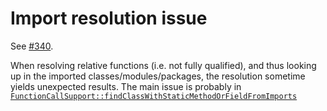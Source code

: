 # Import resolution issue

See [#340](https://github.com/eclipse/golo-lang/issues/340).

When resolving relative functions (i.e. not fully qualified), and thus looking up in the imported classes/modules/packages, the resolution sometime yields unexpected results.
The main issue is probably in [`FunctionCallSupport::findClassWithStaticMethodOrFieldFromImports`](https://github.com/eclipse/golo-lang/blob/master/src/main/java/org/eclipse/golo/runtime/FunctionCallSupport.java#L286)
